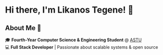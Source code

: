 # Hi there, I'm Likanos Tegene! 👋
## About Me 🚀
🎓 **Fourth-Year Computer Science & Engineering Student** @ [ASTU](https://www.astu.edu.et/)  
💻 **Full Stack Developer** | Passionate about scalable systems & open source  

